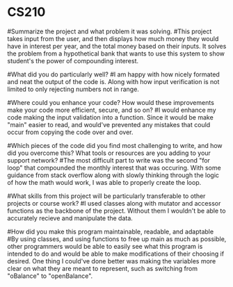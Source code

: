 # CS210

#Summarize the project and what problem it was solving.
#This project takes input from the user, and then displays how much money they would have in interest per year, and the total money based on their inputs. 
It solves the problem from a hypothetical bank that wants to use this system to show student's the power of compounding interest.

#What did you do particularly well?
#I am happy with how nicely formated and neat the output of the code is. Along with how input verification is not limited to only rejecting numbers not in range.

#Where could you enhance your code? How would these improvements make your code more efficient, secure, and so on?
#I would enhance my code making the input validation into a function. Since it would be make "main" easier to read, and would've prevented any mistakes that could occur
from copying the code over and over.

#Which pieces of the code did you find most challenging to write, and how did you overcome this? What tools or resources are you adding to your support network?
#The most difficult part to write was the second "for loop" that compounded the monthly interest that was occuring. With some guidance from stack overflow along with slowly thinking through the logic of how the math would work, I was able to properly create the loop.

#What skills from this project will be particularly transferable to other projects or course work?
#I used classes along with mutator and accessor functions as the backbone of the project. Without them I wouldn't be able to accurately recieve and manipulate the data.

#How did you make this program maintainable, readable, and adaptable
#By using classes, and using functions to free up main as much as possible, other programmers would be able to easily see what this program is intended to do and would be able to make modifications of their choosing if desired. One thing I could've done better was making the variables more clear on what they are meant to represent, such as switching from "oBalance" to "openBalance".
